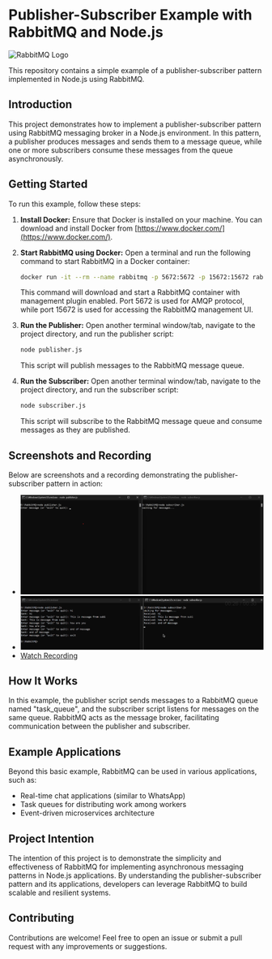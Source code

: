 # Publisher-Subscriber Example with RabbitMQ and Node.js

![RabbitMQ Logo](https://www.vectorlogo.zone/logos/rabbitmq/rabbitmq-ar21.svg)

This repository contains a simple example of a publisher-subscriber pattern implemented in Node.js using RabbitMQ.

## Introduction

This project demonstrates how to implement a publisher-subscriber pattern using RabbitMQ messaging broker in a Node.js environment. In this pattern, a publisher produces messages and sends them to a message queue, while one or more subscribers consume these messages from the queue asynchronously.

## Getting Started

To run this example, follow these steps:

1. **Install Docker:** Ensure that Docker is installed on your machine. You can download and install Docker from [https://www.docker.com/](https://www.docker.com/).

2. **Start RabbitMQ using Docker:** Open a terminal and run the following command to start RabbitMQ in a Docker container:

    ```bash
    docker run -it --rm --name rabbitmq -p 5672:5672 -p 15672:15672 rabbitmq:3.13-management
    ```

    This command will download and start a RabbitMQ container with management plugin enabled. Port 5672 is used for AMQP protocol, while port 15672 is used for accessing the RabbitMQ management UI.

3. **Run the Publisher:** Open another terminal window/tab, navigate to the project directory, and run the publisher script:

    ```bash
    node publisher.js
    ```

    This script will publish messages to the RabbitMQ message queue.

4. **Run the Subscriber:** Open another terminal window/tab, navigate to the project directory, and run the subscriber script:

    ```bash
    node subscriber.js
    ```

    This script will subscribe to the RabbitMQ message queue and consume messages as they are published.

## Screenshots and Recording

Below are screenshots and a recording demonstrating the publisher-subscriber pattern in action:

- ![Screenshot 1](Screenshot_Pub_Sub_1.png)
- ![Screenshot 2](Screenshot_Pub_Sub_2.png)
- [Watch Recording](Recording_Pub_Sub_1.gif)

## How It Works

In this example, the publisher script sends messages to a RabbitMQ queue named "task_queue", and the subscriber script listens for messages on the same queue. RabbitMQ acts as the message broker, facilitating communication between the publisher and subscriber.

## Example Applications

Beyond this basic example, RabbitMQ can be used in various applications, such as:

- Real-time chat applications (similar to WhatsApp)
- Task queues for distributing work among workers
- Event-driven microservices architecture

## Project Intention

The intention of this project is to demonstrate the simplicity and effectiveness of RabbitMQ for implementing asynchronous messaging patterns in Node.js applications. By understanding the publisher-subscriber pattern and its applications, developers can leverage RabbitMQ to build scalable and resilient systems.

## Contributing

Contributions are welcome! Feel free to open an issue or submit a pull request with any improvements or suggestions.